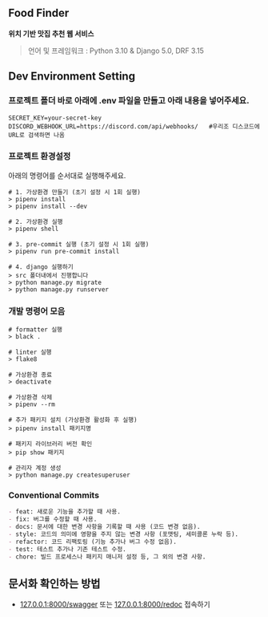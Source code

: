 ## Food Finder

**위치 기반 맛집 추천 웹 서비스**

> 언어 및 프레임워크 : Python 3.10 & Django 5.0, DRF 3.15

## Dev Environment Setting

### 프로젝트 폴더 바로 아래에 .env 파일을 만들고 아래 내용을 넣어주세요.
```
SECRET_KEY=your-secret-key
DISCORD_WEBHOOK_URL=https://discord.com/api/webhooks/   #우리조 디스코드에 URL로 검색하면 나옴
```

### 프로젝트 환경설정
아래의 명령어를 순서대로 실행해주세요.
```shell
# 1. 가상환경 만들기 (초기 설정 시 1회 실행)
> pipenv install
> pipenv install --dev

# 2. 가상환경 실행
> pipenv shell

# 3. pre-commit 실행 (초기 설정 시 1회 실행)
> pipenv run pre-commit install

# 4. django 실행하기
> src 폴더내에서 진행합니다
> python manage.py migrate
> python manage.py runserver
```


### 개발 명령어 모음

```shell
# formatter 실행
> black .

# linter 실행
> flake8

# 가상환경 종료
> deactivate

# 가상환경 삭제
> pipenv --rm

# 추가 패키지 설치 (가상환경 활성화 후 실행)
> pipenv install 패키지명

# 패키지 라이브러리 버전 확인
> pip show 패키지

# 관리자 계정 생성
> python manage.py createsuperuser
```

### Conventional Commits
```markdown
- feat: 새로운 기능을 추가할 때 사용.
- fix: 버그를 수정할 때 사용.
- docs: 문서에 대한 변경 사항을 기록할 때 사용 (코드 변경 없음).
- style: 코드의 의미에 영향을 주지 않는 변경 사항 (포맷팅, 세미콜론 누락 등).
- refactor: 코드 리팩토링 (기능 추가나 버그 수정 없음).
- test: 테스트 추가나 기존 테스트 수정.
- chore: 빌드 프로세스나 패키지 매니저 설정 등, 그 외의 변경 사항.
```


## 문서화 확인하는 방법
- [127.0.0.1:8000/swagger](127.0.0.1:8000/swagger) 또는 [127.0.0.1:8000/redoc](127.0.0.1:8000/redoc) 접속하기
